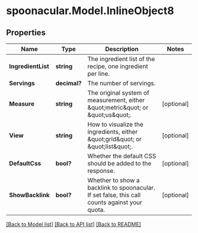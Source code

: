 # spoonacular.Model.InlineObject8
## Properties

Name | Type | Description | Notes
------------ | ------------- | ------------- | -------------
**IngredientList** | **string** | The ingredient list of the recipe, one ingredient per line. | 
**Servings** | **decimal?** | The number of servings. | 
**Measure** | **string** | The original system of measurement, either \&quot;metric\&quot; or \&quot;us\&quot;. | [optional] 
**View** | **string** | How to visualize the ingredients, either \&quot;grid\&quot; or \&quot;list\&quot;. | [optional] 
**DefaultCss** | **bool?** | Whether the default CSS should be added to the response. | [optional] 
**ShowBacklink** | **bool?** | Whether to show a backlink to spoonacular. If set false, this call counts against your quota. | [optional] 

[[Back to Model list]](../README.md#documentation-for-models) [[Back to API list]](../README.md#documentation-for-api-endpoints) [[Back to README]](../README.md)

